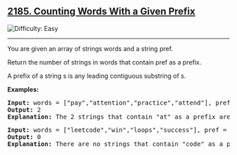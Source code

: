 
<h2><a href="https://leetcode.com/problems/counting-words-with-a-given-prefix/?envType=daily-question&envId=2025-01-09">2185. Counting Words With a Given Prefix
</a></h2> <img src='https://img.shields.io/badge/Difficulty-Easy-brightgreen' alt='Difficulty: Easy' /><hr>

<p>You are given an array of strings words and a string pref.</p>
<p>Return the number of strings in words that contain pref as a prefix.</p>
<p>A prefix of a string s is any leading contiguous substring of s.</p>


<b>Examples:</b>

<pre>
<b>Input:</b> words = ["pay","attention","practice","attend"], pref = "at"
<b>Output:</b> 2
<b>Explanation:</b> The 2 strings that contain "at" as a prefix are: "attention" and "attend".
</pre>

<pre>
<b>Input:</b> words = ["leetcode","win","loops","success"], pref = "code"
<b>Output:</b> 0
<b>Explanation:</b> There are no strings that contain "code" as a prefix.
</pre>







